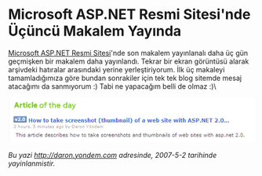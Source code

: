 # Microsoft ASP.NET Resmi Sitesi'nde Üçüncü Makalem Yayında
[Microsoft ASP.NET Resmi Sitesi](http://www.asp.net)'nde son makalem
yayınlanalı daha üç gün geçmişken bir makalem daha yayınlandı. Tekrar
bir ekran görüntüsü alarak arşivdeki hatıralar arasındaki yerine
yerleştiriyorum. İlk üç makaleyi tamamladığımıza göre bundan sonrakiler
için tek tek blog sitemde mesaj atacağımı da sanmıyorum :) Tabi ne
yapacağım belli de olmaz :)\

![](media/Microsoft_ASP_NET_Resmi_Sitesinde_Ucuncu_Makalem_Yayinda/01052007_1.png)



*Bu yazi http://daron.yondem.com adresinde, 2007-5-2 tarihinde yayinlanmistir.*
